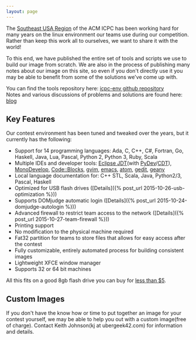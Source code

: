 ```yaml
---
layout: page
---
```


The [Southeast USA Region](https://ser.cs.fit.edu/) of the ACM ICPC has been
working hard for many years on the linux environment our teams use during our
competition. Rather than keep this work all to ourselves, we want to share
it with the world!

To this end, we have published the entire set of tools and scripts we use to
build our image from scratch. We are also in the process of publishing many
notes about our image on this site, so even if you don't directly use it you
may be able to benefit from some of the solutions we've come up with.

You can find the tools repository here: [icpc-env github repository](https://github.com/icpc-environment/icpc-env)  
Notes and various discussions of problems and solutions are found here: [blog](/blog/)

## Key Features
Our contest environment has been tuned and tweaked over the years, but it
currently has the following:

* Support for 14 programming languages: Ada, C, C++, C#, Fortran, Go, Haskell, Java, Lua, Pascal, Python 2, Python 3, Ruby, Scala
* Multiple IDEs and developer tools: [Eclipse JDT](http://eclipse.org/jdt/)(with [PyDev](http://www.pydev.org/)/[CDT](https://eclipse.org/cdt/)), [MonoDevelop](http://www.monodevelop.com/), [Code::Blocks](http://www.codeblocks.org/), [gvim](http://www.vim.org/), [emacs](https://www.gnu.org/software/emacs/), [atom](https://atom.io/), [gedit](https://wiki.gnome.org/Apps/Gedit), [geany](http://www.geany.org/)
* Local language documentation for: C++ STL, Scala, Java, Python2/3, Pascal, Haskell
* Optimized for USB flash drives ([Details]({% post_url 2015-10-26-usb-optimization %}))
* Supports DOMjudge automatic login ([Details]({% post_url 2015-10-24-domjudge-autologin %}))
* Advanced firewall to restrict team access to the network ([Details]({% post_url 2015-10-27-team-firewall %}))
* Printing support
* No modification to the physical machine required
* Fat32 partition for teams to store files that allows for easy access after the contest
* Fully customizable, entirely automated process for building consistent images
* Lightweight XFCE window manager
* Supports 32 or 64 bit machines

All this fits on a good 8gb flash drive you can buy for [less than $5](http://www.newegg.com/Product/Product.aspx?Item=N82E16820239764).


## Custom Images
If you don't have the know how or time to put together an image for your contest
yourself, we may be able to help you out with a custom image(free of charge).
Contact Keith Johnson(kj at ubergeek42.com) for information and details.
